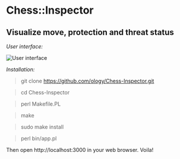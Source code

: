 Chess::Inspector
====

Visualize move, protection and threat status
----

*User interface:*

![User interface](https://raw.githubusercontent.com/ology/Chess-Inspector/master/public/images/Chess-Inspector.png)

*Installation:*

> git clone https://github.com/ology/Chess-Inspector.git

> cd Chess-Inspector

> perl Makefile.PL

> make

> sudo make install

> perl bin/app.pl

Then open http://localhost:3000 in your web browser. Voila!
